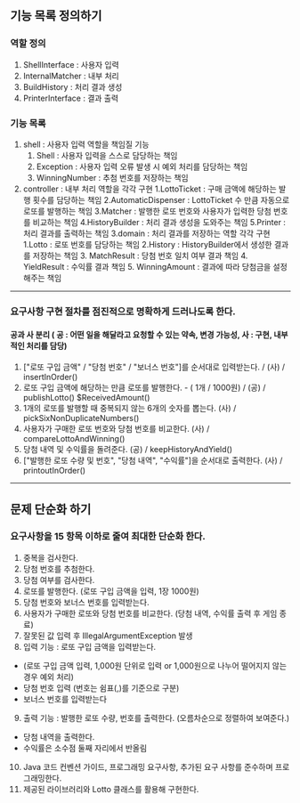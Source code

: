 ## 기능 목록 정의하기

### 역할 정의

1. ShellInterface : 사용자 입력 
2. InternalMatcher : 내부 처리 
3. BuildHistory : 처리 결과 생성 
4. PrinterInterface : 결과 출력

### 기능 목록
1. shell : 사용자 입력 역할을 책임질 기능 
   1. Shell : 사용자 입력을 스스로 담당하는 책임 
   2. Exception : 사용자 입력 오류 발생 시 예외 처리를 담당하는 책임 
   3. WinningNumber : 추첨 번호를 저장하는 책임
2. controller : 내부 처리 역할을 각각 구현
   1.LottoTicket : 구매 금액에 해당하는 발행 횟수를 담당하는 책임
   2.AutomaticDispenser : LottoTicket 수 만큼 자동으로 로또를 발행하는 책임
   3.Matcher : 발행한 로또 번호와 사용자가 입력한 당첨 번호를 비교하는 책임
   4.HistoryBuilder : 처리 결과 생성을 도와주는 책임
   5.Printer : 처리 결과를 출력하는 책임
3.domain : 처리 결과를 저장하는 역할 각각 구현 
   1.Lotto : 로또 번호를 담당하는 책임 
   2.History : HistoryBuilder에서 생성한 결과를 저장하는 책임 
   3. MatchResult : 당첨 번호 일치 여부 결과 책임 
   4. YieldResult : 수익률 결과 책임 
   5. WinningAmount : 결과에  따라 당첨금을 설정해주는 책임



---

### 요구사항 구현 절차를 점진적으로 명확하게 드러나도록 한다.

#### 공과 사 분리 ( 공 : 어떤 일을 해달라고 요청할 수 있는 약속, 변경 가능성, 사 : 구현, 내부적인 처리를 담당)

1. ["로또 구입 금액" / "당첨 번호" / "보너스 번호"]를 순서대로 입력받는다. / (사) / insertInOrder()
2. 로또 구입 금액에 해당하는 만큼 로또를 발행한다. - ( 1개 / 1000원) / (공) / publishLotto() $ReceivedAmount()
3. 1개의 로또를 발행할 때 중복되지 않는 6개의 숫자를 뽑는다. (사) / pickSixNonDuplicateNumbers()
4. 사용자가 구매한 로또 번호와 당첨 번호를 비교한다. (사) / compareLottoAndWinning()
5. 당첨 내역 및 수익률을 돌려준다. (공) / keepHistoryAndYield()
6. ["발행한 로또 수량 및 번호", "당첨 내역", "수익률"]을 순서대로 출력한다. (사) / printoutInOrder()



---
## 문제 단순화 하기

### 요구사항을 15 항목 이하로 줄여 최대한 단순화 한다.

1. 중복을 검사한다.
2. 당첨 번호를 추첨한다.
3. 당첨 여부를 검사한다.
4. 로또를 발행한다. (로또 구입 금액을 입력, 1장 1000원)
5. 당첨 번호와 보너스 번호를 입력받는다.
6. 사용자가 구매한 로또와 당첨 번호를 비교한다. (당첨 내역, 수익률 출력 후 게임 종료)
7. 잘못된 값 입력 후 IllegalArgumentException 발생
8. 입력 기능 : 로또 구입 금액을 입력받는다.
- (로또 구입 금액 입력, 1,000원 단위로 입력 or 1,000원으로 나누어 떨어지지 않는 경우 예외 처리)
- 당첨 번호 입력 (번호는 쉼표(,)를 기준으로 구분)
- 보너스 번호를 입력받는다
9. 출력 기능 : 발행한 로또 수량, 번호를 출력한다. (오름차순으로 정렬하여 보여준다.)
-  당첨 내역을 출력한다.
-  수익률은 소수점 둘째 자리에서 반올림
10. Java 코드 컨벤션 가이드, 프로그래밍 요구사항, 추가된 요구 사항를 준수하며 프로그래밍한다.
11. 제공된 라이브러리와 Lotto 클래스를 활용해 구현한다.